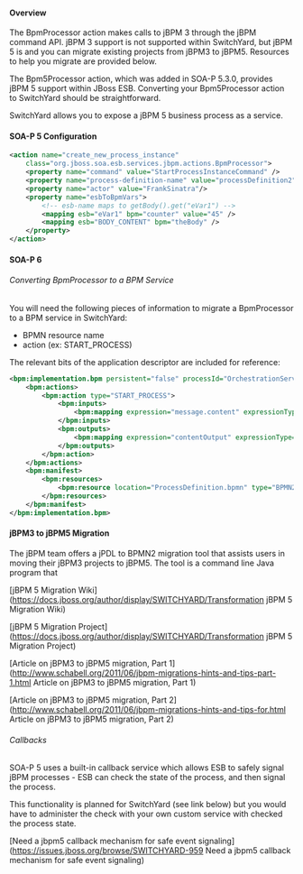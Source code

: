 
#### Overview
The BpmProcessor action makes calls to jBPM 3 through the jBPM command API.    jBPM 3 support is not supported within SwitchYard, but jBPM 5 is and you can migrate existing projects from jBPM3 to jBPM5.     Resources to help you migrate are provided below.

The Bpm5Processor action, which was added in SOA-P 5.3.0, provides jBPM 5 support within JBoss ESB.     Converting your Bpm5Processor action to SwitchYard should be straightforward.

SwitchYard allows you to expose a jBPM 5 business process as a service.     

#### SOA-P 5 Configuration

```xml
<action name="create_new_process_instance"
    class="org.jboss.soa.esb.services.jbpm.actions.BpmProcessor">
    <property name="command" value="StartProcessInstanceCommand" />
    <property name="process-definition-name" value="processDefinition2"/>
    <property name="actor" value="FrankSinatra"/>
    <property name="esbToBpmVars">
        <!-- esb-name maps to getBody().get("eVar1") -->
        <mapping esb="eVar1" bpm="counter" value="45" />
        <mapping esb="BODY_CONTENT" bpm="theBody" />
    </property>
</action>
```

#### SOA-P 6 

###### Converting BpmProcessor to a BPM Service
You will need the following pieces of information to migrate a BpmProcessor to a BPM service in SwitchYard:

* BPMN resource name
* action (ex: START_PROCESS)

The relevant bits of the application descriptor are included for reference:
```xml
<bpm:implementation.bpm persistent="false" processId="OrchestrationService">
    <bpm:actions>
        <bpm:action type="START_PROCESS">
            <bpm:inputs>
                <bpm:mapping expression="message.content" expressionType="MVEL" variable="contentInput"/>
            </bpm:inputs>
            <bpm:outputs>
                <bpm:mapping expression="contentOutput" expressionType="MVEL" variable="contentOutput"/>
            </bpm:outputs>
        </bpm:action>
    </bpm:actions>
    <bpm:manifest>
        <bpm:resources>
            <bpm:resource location="ProcessDefinition.bpmn" type="BPMN2"/>
        </bpm:resources>
    </bpm:manifest>
</bpm:implementation.bpm>
```

#### jBPM3 to jBPM5 Migration

The jBPM team offers a jPDL to BPMN2 migration tool that assists users in moving their jBPM3 projects to jBPM5.    The tool is a command line Java program that 

[jBPM 5 Migration Wiki](https://docs.jboss.org/author/display/SWITCHYARD/Transformation jBPM 5 Migration Wiki)

[jBPM 5 Migration Project](https://docs.jboss.org/author/display/SWITCHYARD/Transformation jBPM 5 Migration Project)

[Article on jBPM3 to jBPM5 migration, Part 1](http://www.schabell.org/2011/06/jbpm-migrations-hints-and-tips-part-1.html Article on jBPM3 to jBPM5 migration, Part 1)

[Article on jBPM3 to jBPM5 migration, Part 2](http://www.schabell.org/2011/06/jbpm-migrations-hints-and-tips-for.html Article on jBPM3 to jBPM5 migration, Part 2)

###### Callbacks
SOA-P 5 uses a built-in callback service which allows ESB to safely signal jBPM processes - ESB can check the state of the process, and then signal the process.     

This functionality is planned for SwitchYard (see link below) but you would have to administer the check with your own custom service with checked the process state.

[Need a jbpm5 callback mechanism for safe event signaling](https://issues.jboss.org/browse/SWITCHYARD-959 Need a jbpm5 callback mechanism for safe event signaling)



